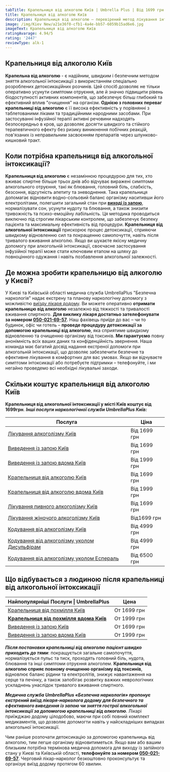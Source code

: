 ```yaml
---
tabTitle: Крапельниця від алкоголю Київ | Umbrella Plus | Від 1699 грн
title: Крапельниця від алкоголю Київ
description: Крапельниця від алкоголю – перевірений метод лікування інтоксикації
image: /img/Kiev New/a21e36f0-cfb1-4a4e-bb57-6059b15ad6e6.jpg
imageText: Крапельниця від алкоголю Київ
ratingAvarage: 4.94/5
rating: '2447'
reviewType: alk-1
---
```


## Крапельниця від алкоголю Київ

**Крапельна від алкоголю** - є надійним, швидким і безпечним методом зняття алкогольної інтоксикації з використанням спеціально розроблених детоксикаційних розчинів. Цей спосіб дозволяє не тільки оперативно усунути симптоми отруєння, але й значно підвищити рівень біодоступності активних компонентів, що забезпечує більш глибокий та ефективний вплив "очищення" на організм. **Однією з головних переваг крапельниці від алкоголю** є її висока ефективність у порівнянні з таблетованими ліками та традиційними народними засобами. При застосуванні інфузійної терапії активні речовини надходять безпосередньо в кров, що дозволяє досягти швидкого та стійкого терапевтичного ефекту без ризику виникнення побічних реакцій, пов'язаних із неправильним засвоєнням препаратів через шлунково-кишковий тракт.

## Коли потрібна крапельниця від алкогольної інтоксикації?

**Крапельниця від алкоголю** є незамінною процедурою для тих, хто вживає спиртне більше трьох днів або відчуває виражені симптоми алкогольного отруєння, такі як блювання, головний біль, слабкість, безсоння, відсутність апетиту та зневоднення. Така крапельниця допомагає відновити водно-сольовий баланс організму наситивши його електролітами, полегшити загальний стан при **[виході із запою](https://umbrella-plus.com.ua/uk/kiev/vivod-iz-zapoia-kiev-ua/)**, нормалізувати сон, усунути нудоту та блювання, а також знизити тривожність та психо-емоційну лабільність. Ця методика проводиться виключно під строгим лікарським контролем, що забезпечує безпеку пацієнта та максимальну ефективність від процедури. **Крапельниця від алкогольної інтоксикації** прискорює процес детоксикації, сприяючи швидкому відновленню сил та покращенню самопочуття, навіть після тривалого вживання алкоголю. Якщо ви шукаєте якісну медичну допомогу при алкогольній інтоксикації, своєчасне застосування інфузійної терапії може стати ключовим етапом на шляху до повноцінного одужання і навіть позбавлення алкогольної залежності.

## Де можна зробити крапельницю від алкоголю у Києві?

У Києві та Київській області медична служба UmbrellaPlus "Безпечна наркологія" надає екстрену та планову наркологічну допомогу з можливістю [виїзду лікаря додому](https://umbrella-plus.com.ua/uk/kiev/vivod-iz-zapoia-na-domy-kiev-ua/). Ви можете оперативно **отримати крапельницю від алкоголю** незалежно від тяжкості та тривалості вживання спиртного. **Для виклику лікаря достатньо зателефонувати за номером [050-021-69-57](tel:0500216957)**. Наш фахівець приїде до вас – чи то будинок, офіс чи готель – **проведе процедуру детоксикації за допомогою крапельниці від алкоголю**, яка сприятиме швидкому відновленню та очищенню організму від токсинів. **Ми гарантуємо** повну анонімність всіх ваших даних та конфіденційність звернення. Наша команда має багатий досвід надання екстреної допомоги при алкогольній інтоксикації, що дозволяє забезпечити безпечне та ефективне лікування в комфортних для вас умовах. Якщо ви відчуваєте симптоми інтоксикації або потребуєте підтримки – телефонуйте, і ми негайно проведемо всі необхідні лікувальні заходи.

## Скільки коштує крапельниця від алкоголю Київ

**Крапельниця від алкогольної інтоксикації у місті Київ коштує від 1699грн**. ***Інші послуги наркологічної служби UmbrellaPlus Київ:***

| Послуга                                                                                                                         | Ціна         |
| ------------------------------------------------------------------------------------------------------------------------------- | ------------ |
| [Лікування алкоголізму Київ](https://umbrella-plus.com.ua/uk/kiev/likyvania-alkogolizmy-kiev/)                                  | Від 1699 грн |
| [Виведення із запою Київ](https://umbrella-plus.com.ua/uk/kiev/vivod-iz-zapoia-kiev-ua/)                                        | Від 1699 грн |
| [Виведення із запою вдома Київ](https://umbrella-plus.com.ua/uk/kiev/vivod-iz-zapoia-na-domy-kiev-ua/)                          | Від 1999 грн |
| [Крапельниця від алкоголю Київ](https://umbrella-plus.com.ua/uk/kiev/kapelnica_ot_alkogola_kiev/)                               | Від 1699 грн |
| [Крапельниця від алкоголю вдома Київ](https://umbrella-plus.com.ua/uk/kiev/kapelnica_ot_alkogola_na_dom_kiev/)                  | Від 1999 грн |
| [Лікування пивного алкоголізму Київ](https://umbrella-plus.com.ua/uk/kiev/likyvania-pivnogo-alkogolizma-kyiv/)                  | Від 1699 грн |
| [Лікування жіночого алкоголізму Київ](https://umbrella-plus.com.ua/uk/kiev/likyvania-jenskogo-alkogolizma-kiev/)                | Від1699 грн  |
| [Кодування від алкоголізму Київ](https://umbrella-plus.com.ua/uk/kiev/kodirovka-ot-alkogolia-kiev-ua/)                          | Від 4999 грн |
| [Кодування від алкоголізму уколом Дисульфірам](https://umbrella-plus.com.ua/uk/kiev/kodirovka-ot-alkogolia-disulfiram-kiev-ua/) | Від 4999 грн |
| [Кодування від алкоголізму уколом Еспераль](https://umbrella-plus.com.ua/uk/kiev/kodirovka-ot-alkogolizma-espiarl-kiev-ua/)     | Від 6500 грн |

## Що відбувається з людиною після крапельниці від алкогольної інтоксикації

| Найпопулярніші Послуги \| UmbrellaPlus                                                   | Цена        |
| ---------------------------------------------------------------------------------------- | ----------- |
| [Крапельниця від похмілля Київ](Kapelnica_ot_alkogola_kiev)                              | От 1699 грн |
| **[Крапельниця від похмілля вдома Київ](Kapelnica_ot_alkogola_na_dom_kiev)**             | От 1999 грн |
| [Виведення із запою Київ](https://umbrella-plus.com.ua/uk/kiev/vivod-iz-zapoia-kiev-ua/) | От 1699 грн |
| [Виведення із запою вдома Київ](Vivod-iz-zapoia-na-domy-kiev-ua)                         | От 1999 грн |

***Після постановки крапельниці від алкоголю пацієнт швидко приходить до тями***: покращується загальне самопочуття, нормалізується пульс та тиск, проходять головний біль, нудота, блювання та інші симптоми отруєння алкоголем. **Крапельниця від алкоголю сприяє повному очищенню організму від токсинів**, відновлює баланс рідини та електролітів, знижує навантаження на серце та печінку, а також запобігає розвитку важких неврологічних ускладнень унаслідок тривалого вживання спиртного.

***Медична служба UmbrellaPlus «Безпечна наркологія» пропонує екстрений виїзд лікаря-нарколога додому для безпечного та ефективного виведення із запою чи зняття гострої алкогольної інтоксикації за допомогою крапельниці від алкоголю***. Лікарі приїжджаю додому цілодобово, маючи при собі повний комплект медикаментів, що дозволяє допомогти навіть у найскладніших випадках алкогольної інтоксикації.

Чим раніше розпочати детоксикацію за допомогою крапельниць від алкоголю, тим легше організму відновитиметься. Якщо вам або вашим близьким потрібна термінова медична допомога для виходу із запійного стану у Києві та Київській області, **телефонуйте за номером [050-021-69-57](tel:0500216957)**. Черговий лікар-нарколог безкоштовно проконсультує та організує виїзд додому протягом 60 хвилин.
